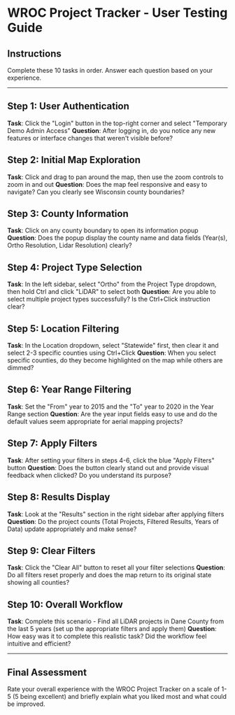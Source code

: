 # WROC Project Tracker - User Testing Guide

## Instructions
Complete these 10 tasks in order. Answer each question based on your experience.

---

## Step 1: User Authentication
**Task**: Click the "Login" button in the top-right corner and select "Temporary Demo Admin Access"
**Question**: After logging in, do you notice any new features or interface changes that weren't visible before?

## Step 2: Initial Map Exploration  
**Task**: Click and drag to pan around the map, then use the zoom controls to zoom in and out
**Question**: Does the map feel responsive and easy to navigate? Can you clearly see Wisconsin county boundaries?

## Step 3: County Information
**Task**: Click on any county boundary to open its information popup
**Question**: Does the popup display the county name and data fields (Year(s), Ortho Resolution, Lidar Resolution) clearly?

## Step 4: Project Type Selection
**Task**: In the left sidebar, select "Ortho" from the Project Type dropdown, then hold Ctrl and click "LiDAR" to select both
**Question**: Are you able to select multiple project types successfully? Is the Ctrl+Click instruction clear?

## Step 5: Location Filtering
**Task**: In the Location dropdown, select "Statewide" first, then clear it and select 2-3 specific counties using Ctrl+Click
**Question**: When you select specific counties, do they become highlighted on the map while others are dimmed?

## Step 6: Year Range Filtering
**Task**: Set the "From" year to 2015 and the "To" year to 2020 in the Year Range section
**Question**: Are the year input fields easy to use and do the default values seem appropriate for aerial mapping projects?

## Step 7: Apply Filters
**Task**: After setting your filters in steps 4-6, click the blue "Apply Filters" button
**Question**: Does the button clearly stand out and provide visual feedback when clicked? Do you understand its purpose?

## Step 8: Results Display
**Task**: Look at the "Results" section in the right sidebar after applying filters
**Question**: Do the project counts (Total Projects, Filtered Results, Years of Data) update appropriately and make sense?

## Step 9: Clear Filters
**Task**: Click the "Clear All" button to reset all your filter selections
**Question**: Do all filters reset properly and does the map return to its original state showing all counties?

## Step 10: Overall Workflow
**Task**: Complete this scenario - Find all LiDAR projects in Dane County from the last 5 years (set up the appropriate filters and apply them)
**Question**: How easy was it to complete this realistic task? Did the workflow feel intuitive and efficient?

---

## Final Assessment
Rate your overall experience with the WROC Project Tracker on a scale of 1-5 (5 being excellent) and briefly explain what you liked most and what could be improved.